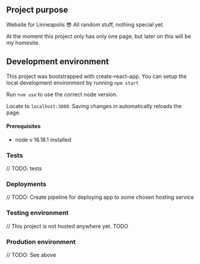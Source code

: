 ## Project purpose

Website for Linneapolis 😎
All random stuff, nothing special yet.

At the moment this project only has only one page, but later on this will be my homesite.

## Development environment

This project was bootstrapped with create-react-app.
You can setup the local development environment by running `npm start`

Run `nvm use` to use the correct node version.

Locate to `localhost:3000`. Saving changes in automatically reloads the page.

#### Prerequisites

- node v 16.18.1 installed

### Tests

// TODO: tests

### Deployments

// TODO: Create pipeline for deploying app to some chosen hosting service

### Testing environment

// This project is not hosted anywhere yet. TODO

### Prodution environment

// TODO: See above
